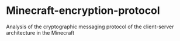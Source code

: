 # Minecraft-encryption-protocol
Analysis of the cryptographic messaging protocol of the client-server architecture in the Minecraft

